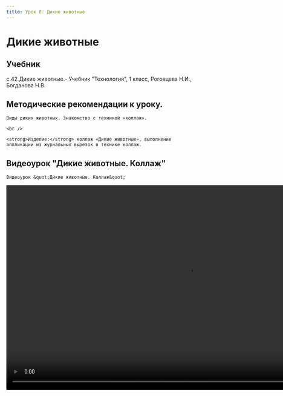 ```yaml
---
title: Урок 8. Дикие животные
---
```


# Дикие животные

## Учебник

с.42.Дикие животные.- Учебник "Технология", 1 класс, Роговцева Н.И., Богданова Н.В.

## Методические рекомендации к уроку.

<p>
	Виды диких животных. Знакомство с техникой «коллаж».
</p>
<p>
	<br />
</p>
<p>
	<strong>Изделие:</strong> коллаж «Дикие животные», выполнение аппликации из журнальных вырезок в технике коллаж. 
</p>

## Видеоурок "Дикие животные. Коллаж"

<p>
	Видеоурок &quot;Дикие животные. Коллаж&quot;
</p>


<video width="960" height="540" controls>
  <source src="https://vod-progressive.akamaized.net/exp=1667468811~acl=%2Fvimeo-prod-skyfire-std-us%2F01%2F234%2F15%2F376174850%2F1569508420.mp4~hmac=4fdf3c5470fe4bbf7001cde3a35a7b5ca12f806467dd48b24bc606bbea71abb3/vimeo-prod-skyfire-std-us/01/234/15/376174850/1569508420.mp4" type="video/mp4">
Your browser does not support the video tag.
</video>
